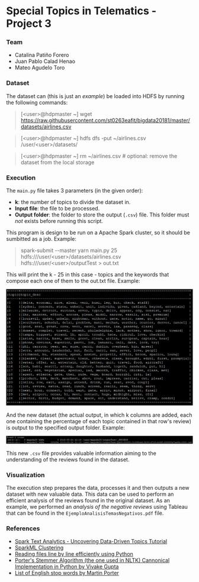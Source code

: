 # Special Topics in Telematics - Project 3

### Team

- Catalina Patiño Forero
- Juan Pablo Calad Henao
- Mateo Agudelo Toro


### Dataset

The dataset can (this is just an *example*) be loaded into HDFS by running the following commands:

> [\<user\>@hdpmaster ~] wget https://raw.githubusercontent.com/st0263eafit/bigdata20181/master/datasets/airlines.csv

> [\<user\>@hdpmaster ~] hdfs dfs -put ~/airlines.csv /user/\<user\>/datasets/

> [\<user\>@hdpmaster ~] rm ~/airlines.csv # optional: remove the dataset from the local storage


### Execution

The `main.py` file takes 3 parameters (in the given order):

- **k**: the number of topics to divide the dataset in.
- **Input file**: the file to be processed.
- **Output folder**: the folder to store the output (`.csv`) file. This folder must *not* exists before running this script.

This program is design to be run on a Apache Spark cluster, so it should be sumbitted as a job. Example: 

> spark-submit --master yarn main.py 25 hdfs:///user/\<user\>/datasets/airlines.csv hdfs:///user/\<user\>/outputTest > out.txt

This will print the k - 25 in this case - topics and the keywords that compose each one of them to the out.txt file. Example:

![Ejemplo Temas](/EjemploTemas.jpg) 

And the new dataset (the actual output, in which k columns are added, each one containing the percentage of each topic contained 
in that row's review) is output to the specified output folder. Example:

![Ejemplo Output](/EjemploOutput.jpg) 

This new `.csv` file provides valuable information aiming to the understanding of the reviews found in the dataset. 


### Visualization

The execution step prepares the data, processes it and then outputs a new dataset with new valuable data. This data can be used
to perform an efficient analysis of the reviews found in the original dataset. As an example, we performed an *analysis of the 
negative reviews* using Tableau that can be found in the `EjemploAnalisisTemasNegativos.pdf` file.


### References

- [Spark Text Analytics - Uncovering Data-Driven Topics Tutorial](https://community.hortonworks.com/articles/84781/spark-text-analytics-uncovering-data-driven-topics.html)
- [SparkML Clustering](http://spark.apache.org/docs/2.2.0/api/python/_modules/pyspark/ml/clustering.html)
- [Reading files line by line efficiently using Python](https://stackoverflow.com/questions/8009882/how-to-a-read-large-file-line-by-line-in-python/8010133)
- [Porter's Stemmer Algorithm (the one used in NLTK) Cannonical Implementation in Python by Vivake Gupta](https://tartarus.org/martin/PorterStemmer/python.txt)
- [List of English stop words by Martin Porter](http://snowball.tartarus.org/algorithms/english/stop.txt)
